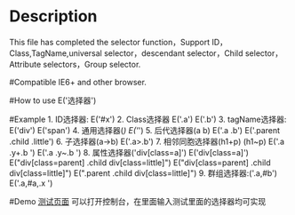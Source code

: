 # Description
This file has completed the selector function，Support ID，Class,TagName,universal selector，descendant selector，Child selector，Attribute selectors，Group selector.

#Compatible 
IE6+ and other browser.

#How to use
E('选择器')

#Example
	1. ID选择器:
		E('#x')
	2. Class选择器 
		E('.a') E('.b')
	3. tagName选择器:
		E('div') E('span')
	4. 通用选择器(*) 
		E('*')
	5. 后代选择器(a b)
		E('.a .b') E('.parent .child .little')
	6. 子选择器(a->b)
		E('.a>.b')
	7. 相邻同胞选择器(h1+p) (h1~p)
		E('.a .y+.b ') E('.a .y~.b ')
	8. 属性选择器('div[class=a]')
		E('div[class=a]') 
		E("div[class=parent] .child div[class=little]")
		E("div[class=parent] .child div[class=little]")
		E(".parent .child div[class=little]")
	9. 群组选择器:('.a,#b')
		E('.a,#a,.x ')

#Demo
	[测试页面](http://smartprogramming.sinaapp.com/quoteWebsite/selector/test/selector.html)
	可以打开控制台，在里面输入测试里面的选择器均可实现

